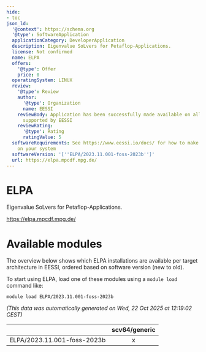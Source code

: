 ```yaml
---
hide:
- toc
json_ld:
  '@context': https://schema.org
  '@type': SoftwareApplication
  applicationCategory: DeveloperApplication
  description: Eigenvalue SoLvers for Petaflop-Applications.
  license: Not confirmed
  name: ELPA
  offers:
    '@type': Offer
    price: 0
  operatingSystem: LINUX
  review:
    '@type': Review
    author:
      '@type': Organization
      name: EESSI
    reviewBody: Application has been successfully made available on all architectures
      supported by EESSI
    reviewRating:
      '@type': Rating
      ratingValue: 5
  softwareRequirements: See https://www.eessi.io/docs/ for how to make EESSI available
    on your system
  softwareVersion: '[''ELPA/2023.11.001-foss-2023b'']'
  url: https://elpa.mpcdf.mpg.de/
---
```


ELPA
====


Eigenvalue SoLvers for Petaflop-Applications.

https://elpa.mpcdf.mpg.de/
# Available modules


The overview below shows which ELPA installations are available per target architecture in EESSI, ordered based on software version (new to old).

To start using ELPA, load one of these modules using a `module load` command like:

```shell
module load ELPA/2023.11.001-foss-2023b
```

*(This data was automatically generated on Wed, 22 Oct 2025 at 12:19:02 CEST)*

| |scv64/generic|
| :---: | :---: |
|ELPA/2023.11.001-foss-2023b|x|

